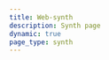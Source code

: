 ```yaml
---
title: Web-synth
description: Synth page
dynamic: true
page_type: synth
---
```


<script setup>

import { useData } from 'vitepress'

const { params: p, frontmatter: f } = useData()

</script>

<SynthPage v-bind="p" />

<!-- @content -->
